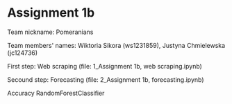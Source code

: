 # Assignment 1b

Team nickname: Pomeranians

Team members' names: Wiktoria Sikora (ws1231859), Justyna Chmielewska (jc124736)

First step: Web scraping (file: 1_Assignment 1b, web scraping.ipynb)

Secound step: Forecasting (file: 2_Assignment 1b, forecasting.ipynb)

Accuracy
RandomForestClassifier
